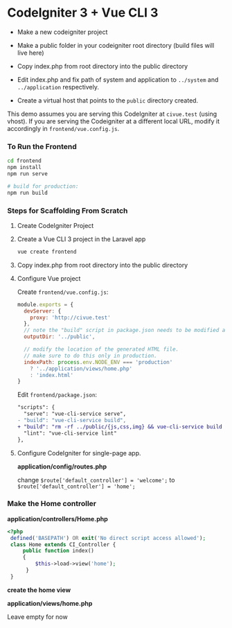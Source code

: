 # CodeIgniter 3 + Vue CLI 3  

- Make a new codeigniter project  
  
- Make a public folder in your codeigniter root directory (build files will live here)  
  
- Copy index.php from root directory into the public directory  
  
- Edit index.php and fix path of system and application to `../system` and `../application` respectively.  
  
- Create a virtual host that points to the `public` directory created.  
  
This demo assumes you are serving this CodeIgniter  at  `civue.test` (using vhost). If you are serving the Codeigniter at a different local URL, modify it accordingly in  `frontend/vue.config.js`.

### To Run the Frontend

``` sh
cd frontend  
npm install  
npm run serve

# build for production:
npm run build
```

### Steps for Scaffolding From Scratch

 1. Create CodeIgniter Project

 2. Create a Vue CLI 3 project in the Laravel app

    ``` sh
    vue create frontend
    ```

 3. Copy index.php from root directory into the public directory  

 4. Configure Vue project

    Create `frontend/vue.config.js`:

    ``` js
    module.exports = {
      devServer: {
        proxy: 'http://civue.test'
      },
      // note the "build" script in package.json needs to be modified as well.
      outputDir: '../public',

      // modify the location of the generated HTML file.
      // make sure to do this only in production.
      indexPath: process.env.NODE_ENV === 'production'
        ? '../application/views/home.php'
        : 'index.html'
    }
    ```

    Edit `frontend/package.json`:

    ``` diff
    "scripts": {
      "serve": "vue-cli-service serve",
    - "build": "vue-cli-service build",
    + "build": "rm -rf ../public/{js,css,img} && vue-cli-service build --no-clean",
      "lint": "vue-cli-service lint"
    },
    ```

 5. Configure CodeIgniter for single-page app.

    **application/config/routes.php**

	change `$route['default_controller'] = 'welcome';` to `$route['default_controller'] = 'home';`
	
### Make the Home controller

   **application/controllers/Home.php**

   ```php
   <?php
	defined('BASEPATH') OR exit('No direct script access allowed');    
	class Home extends CI_Controller {    
		public function index()    
		{  
			$this->load->view('home');    
		 } 
	}
   ```
   
**create the home view**  
  
**application/views/home.php**  
  
Leave empty for now

